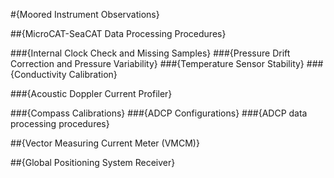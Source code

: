#{Moored Instrument Observations}

##{MicroCAT-SeaCAT Data Processing Procedures}

###{Internal Clock Check and Missing Samples}
###{Pressure Drift Correction and Pressure Variability}
###{Temperature Sensor Stability}
###{Conductivity Calibration}

###{Acoustic Doppler Current Profiler}

###{Compass Calibrations}
###{ADCP Configurations}
###{ADCP data processing procedures}

##{Vector Measuring Current Meter (VMCM)}

##{Global Positioning System Receiver}


